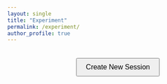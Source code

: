 ```yaml
---
layout: single
title: "Experiment"
permalink: /experiment/
author_profile: true
---
```


<style>
.experiment-container {
    text-align: center;
    padding: 20px;
}

.btn--primary {
    padding: 10px 20px;
    font-size: 16px;
    cursor: pointer;
}

.loader {
    display: none;
    margin: 20px auto;
    border: 4px solid #f3f3f3;
    border-radius: 50%;
    border-top: 4px solid #3498db;
    width: 40px;
    height: 40px;
    animation: spin 1s linear infinite;
}

@keyframes spin {
    0% { transform: rotate(0deg); }
    100% { transform: rotate(360deg); }
}

.error {
    color: #721c24;
    background-color: #f8d7da;
    border: 1px solid #f5c6cb;
    padding: 10px;
    margin: 10px 0;
    border-radius: 4px;
}

.debug-info {
    margin-top: 20px;
    text-align: left;
    padding: 10px;
    background-color: #f8f9fa;
    border: 1px solid #dee2e6;
    border-radius: 4px;
}
</style>

<div class="experiment-container">
    <button id="createSession" class="btn btn--primary">Create New Session</button>
    <div id="loader" class="loader"></div>
    <div id="result" style="margin-top: 20px;"></div>
    <div id="debug" class="debug-info" style="display: none;"></div>
</div>

<script>
(function() {
    console.log('Script initialization started');

    async function handleCreateSession() {
        console.log('handleCreateSession called');
        const button = document.getElementById('createSession');
        const loader = document.getElementById('loader');
        const result = document.getElementById('result');
        const debug = document.getElementById('debug');
        
        button.disabled = true;
        loader.style.display = 'block';
        result.innerHTML = '';
        debug.style.display = 'none';

        const api_url = "https://belabeu-e7061ee8ef78.herokuapp.com/api/sessions/";
        const api_key = "125exp125exp";

        const session_data = {
            "session_config_name": "dsst",
            "num_participants": 4,
            "room_name": "live_demo"
        };

        try {
            debug.innerHTML = `Attempting to connect to: ${api_url}<br>`;
            debug.style.display = 'block';

            // Сначала проверим доступность сервера
            try {
                const pingResponse = await fetch(api_url, {
                    method: 'OPTIONS',
                    mode: 'cors'
                });
                debug.innerHTML += `Server ping status: ${pingResponse.status}<br>`;
            } catch (pingError) {
                debug.innerHTML += `Server ping failed: ${pingError.message}<br>`;
            }

            // Основной запрос
            const response = await fetch(api_url, {
                method: 'POST',
                headers: {
                    'Content-Type': 'application/json',
                    'otree-rest-key': api_key
                },
                body: JSON.stringify(session_data)
            });

            debug.innerHTML += `Response status: ${response.status} ${response.statusText}<br>`;
            
            // Проверим заголовки CORS
            const corsHeaders = {
                'access-control-allow-origin': response.headers.get('access-control-allow-origin'),
                'access-control-allow-methods': response.headers.get('access-control-allow-methods'),
                'access-control-allow-headers': response.headers.get('access-control-allow-headers')
            };
            debug.innerHTML += `CORS headers: ${JSON.stringify(corsHeaders, null, 2)}<br>`;

            const data = await response.json();
            debug.innerHTML += `Response data: ${JSON.stringify(data, null, 2)}<br>`;
            
            if (response.ok) {
                if (data.session_wide_url) {
                    result.innerHTML = `Success! Redirecting to: ${data.session_wide_url}`;
                    setTimeout(() => {
                        window.location.href = data.session_wide_url;
                    }, 1000);
                } else {
                    result.innerHTML = 'Session created, but no URL provided';
                }
            } else {
                result.innerHTML = `<div class="error">Error: ${data.message || response.statusText}</div>`;
            }
        } catch (error) {
            result.innerHTML = `<div class="error">Error: ${error.message}</div>`;
            debug.innerHTML += `Error details: ${error.stack || error}<br>`;
            debug.innerHTML += `Error name: ${error.name}<br>`;
            debug.innerHTML += `Error message: ${error.message}<br>`;
            
            // Проверим, доступен ли сервер через fetch без параметров
            try {
                const testResponse = await fetch(api_url);
                debug.innerHTML += `Basic fetch test status: ${testResponse.status}<br>`;
            } catch (testError) {
                debug.innerHTML += `Basic fetch test failed: ${testError.message}<br>`;
            }
        } finally {
            button.disabled = false;
            loader.style.display = 'none';
        }
    }

    // Инициализация после загрузки DOM
    function init() {
        console.log('DOM initialization');
        const button = document.getElementById('createSession');
        if (button) {
            console.log('Button found, adding click handler');
            button.addEventListener('click', handleCreateSession);
        } else {
            console.error('Button not found');
        }
    }

    // Запускаем инициализацию сразу после загрузки скрипта
    if (document.readyState === 'loading') {
        document.addEventListener('DOMContentLoaded', init);
        console.log('Waiting for DOMContentLoaded');
    } else {
        init();
        console.log('DOM already loaded, initializing immediately');
    }
})();
</script>